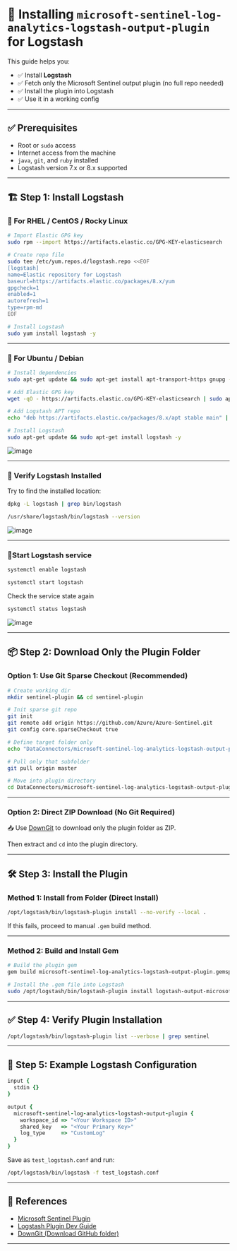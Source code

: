 # 🔧 Installing `microsoft-sentinel-log-analytics-logstash-output-plugin` for Logstash

This guide helps you:

* ✅ Install **Logstash**
* ✅ Fetch only the Microsoft Sentinel output plugin (no full repo needed)
* ✅ Install the plugin into Logstash
* ✅ Use it in a working config

---

## ✅ Prerequisites

* Root or `sudo` access
* Internet access from the machine
* `java`, `git`, and `ruby` installed
* Logstash version 7.x or 8.x supported

---

## 🏗 Step 1: Install Logstash

### 🔹 For RHEL / CentOS / Rocky Linux

```bash
# Import Elastic GPG key
sudo rpm --import https://artifacts.elastic.co/GPG-KEY-elasticsearch

# Create repo file
sudo tee /etc/yum.repos.d/logstash.repo <<EOF
[logstash]
name=Elastic repository for Logstash
baseurl=https://artifacts.elastic.co/packages/8.x/yum
gpgcheck=1
enabled=1
autorefresh=1
type=rpm-md
EOF

# Install Logstash
sudo yum install logstash -y
```

---

### 🔹 For Ubuntu / Debian

```bash
# Install dependencies
sudo apt-get update && sudo apt-get install apt-transport-https gnupg -y

# Add Elastic GPG key
wget -qO - https://artifacts.elastic.co/GPG-KEY-elasticsearch | sudo apt-key add -

# Add Logstash APT repo
echo "deb https://artifacts.elastic.co/packages/8.x/apt stable main" | sudo tee -a /etc/apt/sources.list.d/elastic-8.x.list

# Install Logstash
sudo apt-get update && sudo apt-get install logstash -y
```

![image](https://github.com/user-attachments/assets/b7ad2873-047e-47f0-b2dd-eb5845e2dfb1)

---

### 🔹 Verify Logstash Installed
Try to find the installed location:
```bash
dpkg -L logstash | grep bin/logstash
```
```bash
/usr/share/logstash/bin/logstash --version
```
![image](https://github.com/user-attachments/assets/b8353069-0afb-426f-bf55-4028bd9b0192)

---


### 🔹Start Logstash service
```sh
systemctl enable logstash
```

```sh
systemctl start logstash
```

Check the service state again
```sh
systemctl status logstash
```
![image](https://github.com/user-attachments/assets/bce10737-29cc-41f0-93ab-79dfc2b6491d)

---

## 📦 Step 2: Download Only the Plugin Folder

### Option 1: Use Git Sparse Checkout (Recommended)

```bash
# Create working dir
mkdir sentinel-plugin && cd sentinel-plugin

# Init sparse git repo
git init
git remote add origin https://github.com/Azure/Azure-Sentinel.git
git config core.sparseCheckout true

# Define target folder only
echo "DataConnectors/microsoft-sentinel-log-analytics-logstash-output-plugin" >> .git/info/sparse-checkout

# Pull only that subfolder
git pull origin master

# Move into plugin directory
cd DataConnectors/microsoft-sentinel-log-analytics-logstash-output-plugin
```

---

### Option 2: Direct ZIP Download (No Git Required)

📥 Use [DownGit](https://minhaskamal.github.io/DownGit/#/home?url=https://github.com/Azure/Azure-Sentinel/tree/master/DataConnectors/microsoft-sentinel-log-analytics-logstash-output-plugin) to download only the plugin folder as ZIP.

Then extract and `cd` into the plugin directory.

---

## 🛠 Step 3: Install the Plugin

### Method 1: Install from Folder (Direct Install)

```bash
/opt/logstash/bin/logstash-plugin install --no-verify --local .
```

If this fails, proceed to manual `.gem` build method.

---

### Method 2: Build and Install Gem

```bash
# Build the plugin gem
gem build microsoft-sentinel-log-analytics-logstash-output-plugin.gemspec

# Install the .gem file into Logstash
sudo /opt/logstash/bin/logstash-plugin install logstash-output-microsoft-sentinel-log-analytics-*.gem
```

---

## ✅ Step 4: Verify Plugin Installation

```bash
/opt/logstash/bin/logstash-plugin list --verbose | grep sentinel
```

---

## 📄 Step 5: Example Logstash Configuration

```ruby
input {
  stdin {}
}

output {
  microsoft-sentinel-log-analytics-logstash-output-plugin {
    workspace_id => "<Your Workspace ID>"
    shared_key   => "<Your Primary Key>"
    log_type     => "CustomLog"
  }
}
```

Save as `test_logstash.conf` and run:

```bash
/opt/logstash/bin/logstash -f test_logstash.conf
```

---

## 🔗 References

* [Microsoft Sentinel Plugin](https://github.com/Azure/Azure-Sentinel/tree/master/DataConnectors/microsoft-sentinel-log-analytics-logstash-output-plugin)
* [Logstash Plugin Dev Guide](https://www.elastic.co/guide/en/logstash/current/working-with-plugins.html)
* [DownGit (Download GitHub folder)](https://minhaskamal.github.io/DownGit/)

---
